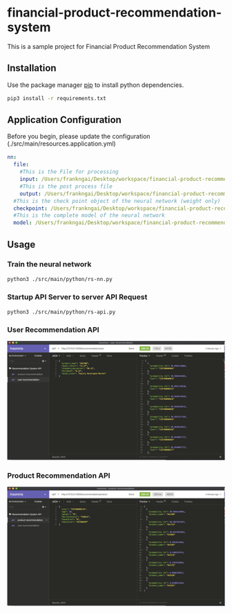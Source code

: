 # financial-product-recommendation-system
This is a sample project for Financial Product Recommendation System


## Installation
Use the package manager [pip](https://pip.pypa.io/en/stable/) to install python dependencies.

```bash
pip3 install -r requirements.txt
```

## Application Configuration
Before you begin, please update the configuration (./src/main/resources.application.yml)
```yaml
nn:
  file:
    #This is the File for processing
    input: /Users/frankngai/Desktop/workspace/financial-product-recommendation-system/src/main/resources/CUST_INVESTMENT.csv
    #This is the post process file
    output: /Users/frankngai/Desktop/workspace/financial-product-recommendation-system/output/data_reference.csv
  #This is the check point object of the neural network (weight only)
  checkpoint: /Users/frankngai/Desktop/workspace/financial-product-recommendation-system/output/
  #This is the complete model of the neural network
  model: /Users/frankngai/Desktop/workspace/financial-product-recommendation-system/output/recommendation_system_model.h5
```

## Usage
### Train the neural network
```bash
python3 ./src/main/python/rs-nn.py
```
### Startup API Server to server API Request
```bash
python3 ./src/main/python/rs-api.py
```

### User Recommendation API
![Image of User Recommendation API](api-doc/user_recommendation.png)
### Product Recommendation API
![Image of Product Recommendation API](api-doc/product_recommendation.png)
